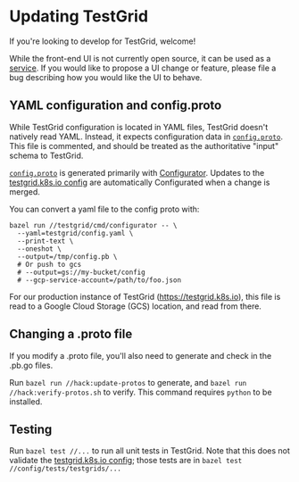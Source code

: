 # Updating TestGrid

If you're looking to develop for TestGrid, welcome!

While the front-end UI is not currently open source, it can be used as a [service](./standalone.md).
If you would like to propose a UI change or feature, please file a bug describing how you would like the UI to behave.

## YAML configuration and config.proto

While TestGrid configuration is located in YAML files, TestGrid doesn't natively
read YAML. Instead, it expects configuration data in [`config.proto`]. This file
is commented, and should be treated as the authoritative "input" schema to
TestGrid.

[`config.proto`] is generated primarily with
[Configurator](https://github.com/kubernetes/test-infra/blob/master/testgrid/cmd/configurator).
Updates to the [testgrid.k8s.io config] are automatically Configurated when a change is
merged.

You can convert a yaml file to the config proto with:
```
bazel run //testgrid/cmd/configurator -- \
  --yaml=testgrid/config.yaml \
  --print-text \
  --oneshot \
  --output=/tmp/config.pb \
  # Or push to gcs
  # --output=gs://my-bucket/config
  # --gcp-service-account=/path/to/foo.json
```

For our production instance of TestGrid (https://testgrid.k8s.io), this file is read to a Google
Cloud Storage (GCS) location, and read from there.

## Changing a .proto file

If you modify a .proto file, you'll also need to generate and check in the
.pb.go files.

Run `bazel run //hack:update-protos` to generate, and `bazel run //hack:verify-protos.sh`
to verify. This command requires `python` to be installed.

## Testing

Run `bazel test //...` to run all unit tests in TestGrid. Note that this does not validate
the [testgrid.k8s.io config]; those tests are in `bazel test //config/tests/testgrids/...`

[`config.proto`]: ./config/config.proto
[testgrid.k8s.io config]: https://github.com/kubernetes/test-infra/blob/master/config/testgrids
